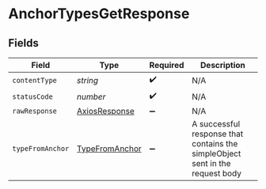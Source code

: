 # AnchorTypesGetResponse


## Fields

| Field                                                                         | Type                                                                          | Required                                                                      | Description                                                                   |
| ----------------------------------------------------------------------------- | ----------------------------------------------------------------------------- | ----------------------------------------------------------------------------- | ----------------------------------------------------------------------------- |
| `contentType`                                                                 | *string*                                                                      | :heavy_check_mark:                                                            | N/A                                                                           |
| `statusCode`                                                                  | *number*                                                                      | :heavy_check_mark:                                                            | N/A                                                                           |
| `rawResponse`                                                                 | [AxiosResponse](https://axios-http.com/docs/res_schema)                       | :heavy_minus_sign:                                                            | N/A                                                                           |
| `typeFromAnchor`                                                              | [TypeFromAnchor](../../models/operations/typefromanchor.md)                   | :heavy_minus_sign:                                                            | A successful response that contains the simpleObject sent in the request body |